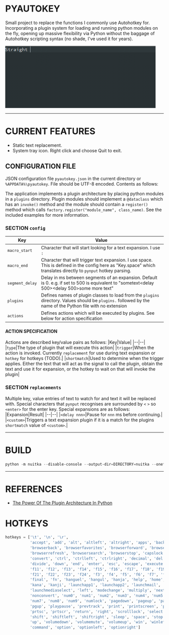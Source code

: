 # PYAUTOKEY

Small project to replace the functions I commonly use Autohotkey for. Incorporating a plugin system for loading and running python modules on the fly, opening up massive flexibility via Python without the baggage of Autohotkey scripting syntax (no shade, I've used it for years).

![Demo](images/pyautokey.gif)

---
# CURRENT FEATURES

- Static text replacement.
- System tray icon. Right click and choose Quit to exit.

## CONFIGURATION FILE
JSON configuration file `pyautokey.json` in the current directory or `%APPDATA%\pyautokey`. File should be UTF-8 encoded. Contents as follows:

The application implements a plugin architecture by placing python modules in a `plugins` directory. Plugin modules should implement a `@dataclass` which has an `invoke()` method and the module should contain a `register()` method which calls `factory.register("module_name", class_name)`. See the included examples for more information.

### SECTION `config`
|Key|Value|
|--|--|
|`macro_start`|Character that will start looking for a text expansion. I use `:`
|`macro_end`|Character that will trigger text expansion. I use space. This is defined in the config here as "Key.space" which translates directly to `pynput` hotkey parsing.
|`segment_delay`|Delay in ms between segments of an expansion. Default is 0. e.g. if set to 500 is equivalent to "sometext<delay 500><enter><delay 500>some more text"
|`plugins`|Defines names of plugin classes to load from the `plugins` directory. Values should be `plugins.` followed by the name of the Python file with no extension|
|`actions`|Defines actions which will be executed by plugins. See below for action specification|

#### ACTION SPECIFICATION
Actions are described key/value pairs as follows:
|Key|Value|
|--|--|
|`type`|The type of plugin that will execute this action|
|`trigger`|When the action is invoked. Currently `replacement` for use during text expansion or `hotkey` for hotkeys (TODO).|
|`shortmatch`|Used to determine when the trigger applies. Either the text that will act as the signal to call the plugin, obtain the text and use it for expansion, or the hotkey to wait on that will invoke the plugin|

### SECTION `replacements`
Multiple key, value entries of text to watch for and text it will be replaced with. Special characters that `pynput` recognises are surrounded by `<` `>` so `<enter>` for the enter key. Special expansions are as follows:
|Expansion|Result|
|--|--|
|`<delay nnn>`|Pause for `nnn` ms before continuing.|
|`<custom>`|Triggers a text expansion plugin if it is a match for the plugins `shortmatch` value of `<custom>`.|

---
# BUILD
```powershell
python -m nuitka --disable-console --output-dir=DIRECTORY=nuitka --onefile-tempdir-spec=C:\ProgramData\pyautokey --onefile .\pyautokey.py
```

---
# REFERENCES
* [The Power Of The Plugin Architecture In Python](https://www.youtube.com/watch?v=iCE1bDoit9Q)

# HOTKEYS
```python
hotkeys = ['\t', '\n', '\r', 
           'accept', 'add', 'alt', 'altleft', 'altright', 'apps', 'backspace',
           'browserback', 'browserfavorites', 'browserforward', 'browserhome',
           'browserrefresh', 'browsersearch', 'browserstop', 'capslock', 'clear',
           'convert', 'ctrl', 'ctrlleft', 'ctrlright', 'decimal', 'del', 'delete',
           'divide', 'down', 'end', 'enter', 'esc', 'escape', 'execute', 'f1', 'f10',
           'f11', 'f12', 'f13', 'f14', 'f15', 'f16', 'f17', 'f18', 'f19', 'f2', 'f20',
           'f21', 'f22', 'f23', 'f24', 'f3', 'f4', 'f5', 'f6', 'f7', 'f8', 'f9',
           'final', 'fn', 'hanguel', 'hangul', 'hanja', 'help', 'home', 'insert', 'junja',
           'kana', 'kanji', 'launchapp1', 'launchapp2', 'launchmail',
           'launchmediaselect', 'left', 'modechange', 'multiply', 'nexttrack',
           'nonconvert', 'num0', 'num1', 'num2', 'num3', 'num4', 'num5', 'num6',
           'num7', 'num8', 'num9', 'numlock', 'pagedown', 'pageup', 'pause', 'pgdn',
           'pgup', 'playpause', 'prevtrack', 'print', 'printscreen', 'prntscrn',
           'prtsc', 'prtscr', 'return', 'right', 'scrolllock', 'select', 'separator',
           'shift', 'shiftleft', 'shiftright', 'sleep', 'space', 'stop', 'subtract', 'tab',
           'up', 'volumedown', 'volumemute', 'volumeup', 'win', 'winleft', 'winright', 'yen',
           'command', 'option', 'optionleft', 'optionright']
```